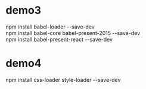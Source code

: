 # demo3  
npm install babel-loader --save-dev  
npm install babel-core babel-present-2015 --save-dev  
npm install babel-present-react --save-dev  

# demo4  
npm install css-loader style-loader --save-dev  